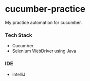 # cucumber-practice
My practice automation for cucumber.

### Tech Stack
* Cucumber
* Selenium WebDriver using Java

### IDE
* IntelliJ
